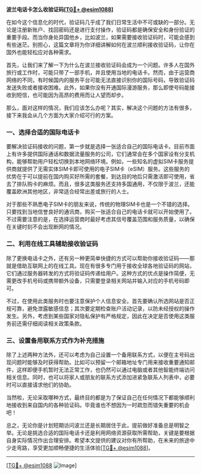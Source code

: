 **波兰电话卡怎么收验证码[[TG💪+ @esim1088](https://t.me/s/esim1088)]**

在如今这个信息化的时代，验证码几乎成了我们日常生活中不可或缺的一部分。无论是注册新账户、找回密码还是进行支付操作，验证码都是确保安全和身份验证的重要手段。而当你身处异国他乡，比如波兰，如果需要接收验证码时，可能会感到有些迷茫。别担心，这篇文章将为你详细讲解如何在波兰顺利接收验证码，让你在国外也能轻松应对各种需求。

首先，让我们来了解一下为什么在波兰接收验证码会成为一个问题。许多人在国外旅行或工作时，可能只带了一部手机，并且使用当地的电话卡。然而，由于运营商网络的不同，有时候国内的服务平台可能无法直接识别你的国际号码，导致验证码发送失败或者接收困难。此外，如果你没有开通国际漫游服务，那么即使号码能接收到短信，也可能因为高昂的费用而让人望而却步。

那么，面对这样的情况，我们应该怎么办呢？其实，解决这个问题的方法有很多，接下来我会从几个方面为大家介绍可行的方案。

### 一、选择合适的国际电话卡

要解决验证码接收的问题，第一步就是选择一张适合自己的国际电话卡。目前市面上有许多提供国际通话和数据流量服务的公司，它们通常会在多个国家设有分支机构，能够帮助用户轻松切换到本地网络环境。例如，一些知名的虚拟SIM卡服务提供商就提供了无需实体SIM卡即可使用的电子SIM卡（eSIM）服务。这些服务的优势在于可以提前在国内购买好所需的套餐，到达目的地后只需激活即可使用，省去了排队购卡的麻烦。而且，很多这类服务还支持多国通用，不仅限于波兰，还能覆盖欧洲其他地区，非常适合经常出差或旅行的人士。

对于那些不熟悉电子SIM卡的朋友来说，传统的物理SIM卡也是一个不错的选择。只要找到当地信誉良好的通讯商，购买一张适合自己的电话卡就可以开始使用了。不过需要注意的是，在选择运营商时最好考虑其信号覆盖范围和服务质量，以确保在关键时刻不会出现断网的情况。

### 二、利用在线工具辅助接收验证码

除了更换电话卡之外，还有另一种更简单快捷的方式可以帮助你接收验证码——那就是借助互联网上的在线工具。现在有很多专门用于接收全球各地验证码的网站，它们通过服务器转发的方式将验证码传递给用户。这种方式的优点是操作简便，无需更改手机号码或携带额外设备，只需要登录相关网站并输入对应的手机号码即可。

不过，在使用此类服务时也要注意保护个人信息安全。首先要确认所选网站是否正规可靠，避免泄露敏感信息；其次要定期检查账户活动记录，以防未经授权的操作发生。另外，考虑到某些国家对隐私保护有严格规定，因此在决定是否使用这类服务前还需仔细阅读相关政策条款。

### 三、设置备用联系方式作为补充措施

除了上述两种方法外，还可以考虑为自己设置一个备用联系方式，以便在主号码出现问题时能够及时获得帮助。比如可以预留一个邮箱地址专门用来接收重要通知邮件，这样即便手机暂时无法正常工作，也仍然可以通过电脑或者其他智能终端访问相关信息。同时，也可以将家人或朋友的联系方式添加进紧急联系人列表中，必要时可以直接请求他们的协助。

当然啦，无论采取哪种方式，最终目的都是为了保证自己在任何情况下都能够顺利地接收到来自国内的各种验证码。毕竟谁也不想因为一时疏忽而错失重要的机会吧！

总之，无论你是计划短期访问波兰还是长期居住于此，提前做好准备总是明智之举。无论是挑选合适的国际电话卡还是利用网络资源获取所需帮助，关键是要根据自身实际情况作出合理安排。希望本文提供的建议对你有所帮助，在未来的旅途中少走弯路，享受更加顺畅便捷的生活体验[[TG💪+ @esim1088](https://t.me/s/esim1088)]。

---

[[TG💪+ @esim1088](https://t.me/s/esim1088) ![Image](https://i.postimg.cc/4NQfJmqS/Snipaste-2025-05-13-00-14-12.png)]
